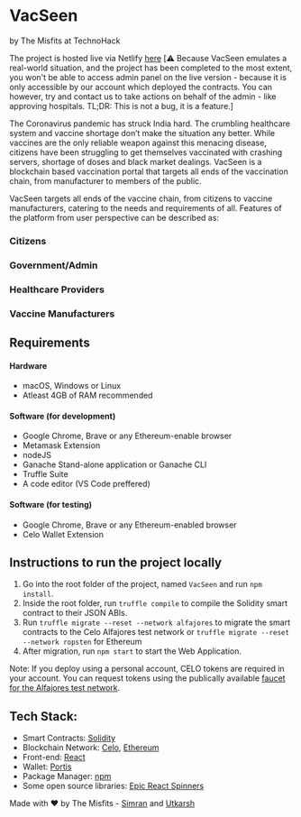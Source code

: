 # VacSeen
by The Misfits at TechnoHack


The project is hosted live via Netlify [here]()
[⚠️ Because VacSeen emulates a real-world situation, and the project has been completed to the most extent, you won't be able to access admin panel on the live version - because it is only accessible by our account which deployed the contracts. You can however, try and contact us to take actions on behalf of the admin - like approving hospitals. 
TL;DR: This is not a bug, it is a feature.]

The Coronavirus pandemic has struck India hard. The crumbling healthcare system and vaccine shortage don’t make the situation any better. While vaccines are the only reliable weapon against this menacing disease, citizens have been struggling to get themselves vaccinated with crashing servers, shortage of doses and black market dealings. VacSeen is a blockchain based vaccination portal that targets all ends of the vaccination chain, from manufacturer to members of the public.

VacSeen targets all ends of the vaccine chain, from citizens to vaccine manufacturers, catering to the needs and requirements of all. Features of the platform from user perspective can be described as:

### Citizens

### Government/Admin

### Healthcare Providers

### Vaccine Manufacturers

## Requirements

#### Hardware

* macOS, Windows or Linux
* Atleast 4GB of RAM recommended 

#### Software (for development)

* Google Chrome, Brave or any Ethereum-enable browser
* Metamask Extension
* nodeJS
* Ganache Stand-alone application or Ganache CLI
* Truffle Suite
* A code editor (VS Code preffered)

#### Software (for testing)

* Google Chrome, Brave or any Ethereum-enabled browser
* Celo Wallet Extension

## Instructions to run the project locally 
1. Go into the root folder of the project, named `VacSeen` and run `npm install`.
2. Inside the root folder, run `truffle compile` to compile the Solidity smart contract to their JSON ABIs.
3. Run `truffle migrate --reset --network alfajores` to migrate the smart contracts to the Celo Alfajores test network or `truffle migrate --reset --network ropsten` for Ethereum
4. After migration, run `npm start` to start the Web Application.

Note: If you deploy using a personal account, CELO tokens are required in your account. You can request tokens using the publically available [faucet for the Alfajores test network](https://celo.org/developers/faucet).

## Tech Stack:
* Smart Contracts: [Solidity](https://solidity.readthedocs.io/en/v0.7.3/)
* Blockchain Network: [Celo](https://celo.org/), [Ethereum](https://ethereum.org/en/)
* Front-end: [React](https://reactjs.org/)
* Wallet: [Portis](https://www.portis.io/)
* Package Manager: [npm](https://www.npmjs.com/)
* Some open source libraries: [Epic React Spinners](https://github.com/bondz/react-epic-spinners)

Made with ❤️ by The Misfits - [Simran](https://simmsss.github.io/) and [Utkarsh](https://skhiearth.github.io/)